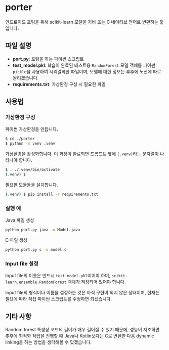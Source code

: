 # porter

안드로이드 포팅을 위해 scikit-learn 모델을 자바 또는 C 네이티브 언어로 변환하는 툴입니다.

## 파일 설명

- **port.py**: 포팅을 하는 파이썬 스크립트
- **test_model.pkl**: 학습이 완료된 테스트용 `RandomForest` 모델 객체를 파이썬 `pickle`을 사용하여 시리얼화한 파일이며, 모델에 대한 정보는 추후에 노션에 따로 올리겠습니다.
- **requirements.txt**: 가상환경 구성 시 필요한 파일

## 사용법

### 가상환경 구성

파이썬 가상환경을 만듭니다.

```bash
$ cd ./porter
$ python -m venv .venv
```

가상환경을 활성화합니다. 이 과정이 완료되면 프롬프트 옆에 `(.venv)`라는 문자열이 나타나야 합니다.

```bash
$ . ./.venv/bin/activate
(.venv) $
```

필요한 모듈들을 설치합니다.

```bash
(.venv) $ pip install -r requirements.txt
```

### 실행 예

Java 파일 생성

```bash
python port.py java -o Model.java
```

C 파일 생성

```bash
python port.py c -o model.c
```

### Input file 설정

Input file의 이름은 반드시 `test_model.pkl`이어야 하며, `scikit-learn.ensemble.RandomForest` 객체가 저장되어 있어야 합니다.

Input file의 형식이나 이름을 설정하는 것은 아직 구현이 되지 않은 상태이며, 현재는 필요에 따라 직접 파이썬 스크립트를 수정하면 되겠습니다.

## 기타 사항

Random forest 특성상 코드의 길이가 매우 길어질 수 있기 때문에, 성능이 저조하면 추후에 최적화 작업을 진행할 때 Java나 Kotlin보다는 C로 변환한 다음 dynamic linking을 하는 방법을 생각해볼 수 있겠습니다.
